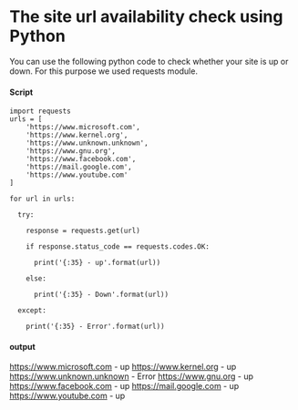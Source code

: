 # The site url availability check using Python
You can use the following python code to check whether your site is up or down. For this purpose we used requests module.
#### Script
```
import requests
urls = [
    'https://www.microsoft.com',
    'https://www.kernel.org',
    'https://www.unknown.unknown',
    'https://www.gnu.org',
    'https://www.facebook.com',
    'https://mail.google.com',
    'https://www.youtube.com'
]

for url in urls:
    
  try:
    
    response = requests.get(url)
    
    if response.status_code == requests.codes.OK:
        
      print('{:35} - up'.format(url))
    
    else:
    
      print('{:35} - Down'.format(url))
        
  except:
    
    print('{:35} - Error'.format(url))
```
#### output
https://www.microsoft.com           - up
https://www.kernel.org              - up
https://www.unknown.unknown         - Error
https://www.gnu.org                 - up
https://www.facebook.com            - up
https://mail.google.com             - up
https://www.youtube.com             - up
